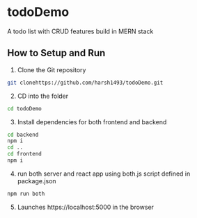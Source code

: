 # todoDemo
A todo list with CRUD features build in MERN stack


## How to Setup and Run


1) Clone the Git repository

```sh
git clonehttps://github.com/harsh1493/todoDemo.git
```

2) CD into the folder

```sh
cd todoDemo
```

3) Install dependencies for both frontend and backend

```sh
cd backend
npm i
cd ..
cd frontend
npm i
```

4) run both server and react app using both.js script defined in package.json

```sh
npm run both
```

5) Launches https://localhost:5000 in the browser
